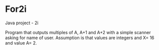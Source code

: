 # For2i
Java project - 2i

Program that outputs multiples of A, A+1 and A+2  with a simple scanner asking for name of user. Assumption is that values are integers and X= 16 and value A= 2. 

